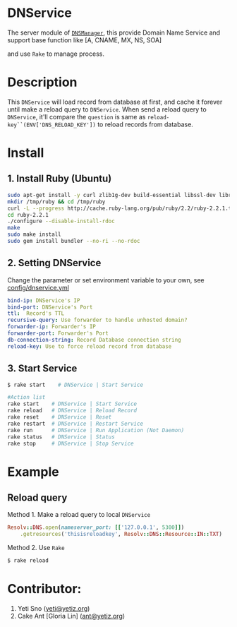 # DNService
The server module of [`DNSManager`](../DNSManager), this provide Domain Name Service and support base function like [A, CNAME, MX, NS, SOA]

and use `Rake` to manage process.

# Description
This `DNService` will load record from database at first, and cache it forever until make a reload query to `DNService`.
When send a reload query to `DNService`, it'll compare the `question` is same as `reload-key``(ENV['DNS_RELOAD_KEY'])` to reload records from database.

# Install

## 1. Install Ruby (Ubuntu)
```bash
sudo apt-get install -y curl zlib1g-dev build-essential libssl-dev libreadline-dev libyaml-dev libsqlite3-dev sqlite3 libxml2-dev libxslt1-dev libcurl4-openssl-dev python-software-properties libffi-dev
mkdir /tmp/ruby && cd /tmp/ruby
curl -L --progress http://cache.ruby-lang.org/pub/ruby/2.2/ruby-2.2.1.tar.gz | tar xz
cd ruby-2.2.1
./configure --disable-install-rdoc
make
sudo make install
sudo gem install bundler --no-ri --no-rdoc
```

## 2. Setting DNService

Change the parameter or set environment variable to your own, see [config/dnservice.yml](config/dnservice.yml)

```yaml
bind-ip: DNService's IP
bind-port: DNService's Port
ttl:  Record's TTL
recursive-query: Use forwarder to handle unhosted domain?
forwarder-ip: Forwarder's IP
forwarder-port: Forwarder's Port
db-connection-string: Record Database connection string
reload-key: Use to force reload record from database
```

## 3. Start Service
```bash
$ rake start    # DNService | Start Service

#Action list
rake start    # DNService | Start Service
rake reload   # DNService | Reload Record
rake reset    # DNService | Reset
rake restart  # DNService | Restart Service
rake run      # DNService | Run Application (Not Daemon)
rake status   # DNService | Status
rake stop     # DNService | Stop Service
```
# Example

## Reload query
Method 1. Make a reload query to local `DNService`

```ruby
Resolv::DNS.open(nameserver_port: [['127.0.0.1', 5300]])
	.getresources('thisisreloadkey', Resolv::DNS::Resource::IN::TXT)
```

Method 2. Use `Rake`

```bash
$ rake reload
```

# Contributor:

1. Yeti Sno (yeti@yetiz.org)
2. Cake Ant \[Gloria Lin\] (ant@yetiz.org)
